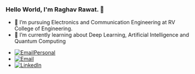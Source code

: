 ### Hello World, I'm Raghav Rawat. 👋

<!--
**rawatraghav/rawatraghav** is a ✨ _special_ ✨ repository because its `README.md` (this file) appears on your GitHub profile.

Here are some ideas to get you started:-->

- 🔭 I’m pursuing Electronics and Communication Engineering at RV College of Engineering.
- 🌱 I’m currently learning about Deep Learning, Artificial Intelligence and Quantum Computing
<!-- - 👯 I’m looking to collaborate on ...
- 🤔 I’m looking for help with ...
- 💬 Ask me about ...-->



- <a href="mailto:rawat.raghav3@gmail.com"><img alt="Email" src="https://img.shields.io/badge/Email-rawat.raghav3@gmail.com-blue?style=flat-square&logo=gmail">Personal</a>
- <a href="mailto:raghavrawat.ec18@rvce.edu.in"><img alt="Email" src="https://img.shields.io/badge/Email-raghavrawat.ec18@rvce.edu.in-blue?style=flat-square&logo=gmail"></a>
- <a href="https://www.linkedin.com/in/raghav-rawat-b25403181/"><img alt="LinkedIn" src="https://img.shields.io/badge/LinkedIn-Raghav%20Rawat-blue?style=flat-square&logo=linkedin"></a><br>

<!-- - 😄 Pronouns: ...
- ⚡ Fun fact: ... 
- :relaxed: -->

